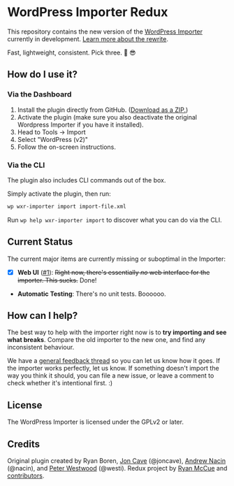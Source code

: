 # WordPress Importer Redux
This repository contains the new version of the [WordPress Importer][] currently in development. [Learn more about the rewrite](https://make.wordpress.org/core/?p=15550).

Fast, lightweight, consistent. Pick three. :palm_tree: :sunglasses:

[WordPress Importer]: https://wordpress.org/plugins/wordpress-importer/

## How do I use it?

### Via the Dashboard

1. Install the plugin directly from GitHub. ([Download as a ZIP.](https://github.com/humanmade/WordPress-Importer/archive/master.zip))
2. Activate the plugin (make sure you also deactivate the original Wordpress Importer if you have it installed).
3. Head to Tools &rarr; Import
4. Select "WordPress (v2)"
5. Follow the on-screen instructions.

### Via the CLI

The plugin also includes CLI commands out of the box.

Simply activate the plugin, then run:

```sh
wp wxr-importer import import-file.xml
```

Run `wp help wxr-importer import` to discover what you can do via the CLI.

## Current Status

The current major items are currently missing or suboptimal in the Importer:

* [x] **Web UI** ([#1](https://github.com/humanmade/WordPress-Importer/issues/1)): ~~Right now, there's essentially *no* web interface for the importer. This sucks.~~ Done!

* **Automatic Testing**: There's no unit tests. Boooooo.

## How can I help?

The best way to help with the importer right now is to **try importing and see what breaks**. Compare the old importer to the new one, and find any inconsistent behaviour.

We have a [general feedback thread](https://github.com/humanmade/WordPress-Importer/issues/7) so you can let us know how it goes. If the importer works perfectly, let us know. If something doesn't import the way you think it should, you can file a new issue, or leave a comment to check whether it's intentional first. :)

## License

The WordPress Importer is licensed under the GPLv2 or later.

## Credits

Original plugin created by Ryan Boren, [Jon Cave][duck_] (@joncave), [Andrew Nacin][nacin] (@nacin), and [Peter Westwood][westi] (@westi). Redux project by [Ryan McCue](https://github.com/rmccue) and [contributors](https://github.com/humanmade/WordPress-Importer/graphs/contributors).

[duck_]: https://profiles.wordpress.org/duck_
[nacin]: https://profiles.wordpress.org/nacin
[westi]: https://profiles.wordpress.org/westi
